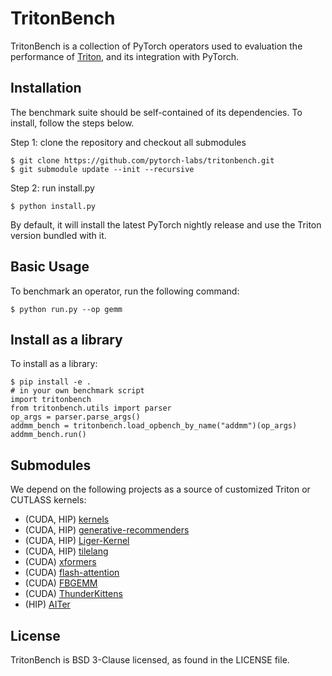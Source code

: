 # TritonBench

TritonBench is a collection of PyTorch operators used to evaluation the performance of [Triton](https://github.com/triton-lang/triton),
and its integration with PyTorch.


## Installation

The benchmark suite should be self-contained of its dependencies. To install, follow the steps below.


Step 1: clone the repository and checkout all submodules

```
$ git clone https://github.com/pytorch-labs/tritonbench.git
$ git submodule update --init --recursive
```

Step 2: run install.py

```
$ python install.py
```

By default, it will install the latest PyTorch nightly release and use the Triton version bundled with it.

## Basic Usage

To benchmark an operator, run the following command:

```
$ python run.py --op gemm
```

## Install as a library

To install as a library:

```
$ pip install -e .
# in your own benchmark script
import tritonbench
from tritonbench.utils import parser
op_args = parser.parse_args()
addmm_bench = tritonbench.load_opbench_by_name("addmm")(op_args)
addmm_bench.run()
```

## Submodules

We depend on the following projects as a source of customized Triton or CUTLASS kernels:

* (CUDA, HIP) [kernels](https://github.com/triton-lang/kernels)
* (CUDA, HIP) [generative-recommenders](https://github.com/facebookresearch/generative-recommenders)
* (CUDA, HIP) [Liger-Kernel](https://github.com/linkedin/Liger-Kernel)
* (CUDA, HIP) [tilelang](https://github.com/tile-ai/tilelang)
* (CUDA) [xformers](https://github.com/facebookresearch/xformers)
* (CUDA) [flash-attention](https://github.com/Dao-AILab/flash-attention)
* (CUDA) [FBGEMM](https://github.com/pytorch/FBGEMM)
* (CUDA) [ThunderKittens](https://github.com/HazyResearch/ThunderKittens)
* (HIP) [AITer](https://github.com/ROCm/aiter)


## License
TritonBench is BSD 3-Clause licensed, as found in the LICENSE file.
